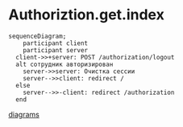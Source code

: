 # Authoriztion.get.index

```mermaid
sequenceDiagram;
	participant client
	participant server
  client->>+server: POST /authorization/logout
  alt сотрудник авторизирован
    server->>server: Очистка сессии
    server-->>client: redirect /
  else
    server-->>-client: redirect /authorization
  end
```

[diagrams](../Diagrams.md)